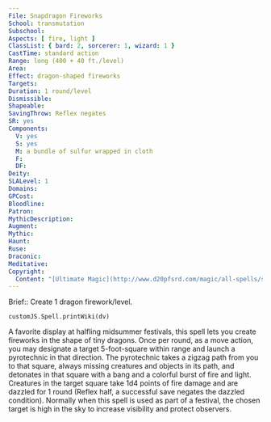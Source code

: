 ```yaml
---
File: Snapdragon Fireworks
School: transmutation
Subschool: 
Aspects: [ fire, light ]
ClassList: { bard: 2, sorcerer: 1, wizard: 1 }
CastTime: standard action
Range: long (400 + 40 ft./level)
Area: 
Effect: dragon-shaped fireworks
Targets: 
Duration: 1 round/level
Dismissible: 
Shapeable: 
SavingThrow: Reflex negates
SR: yes
Components:
  V: yes
  S: yes
  M: a bundle of sulfur wrapped in cloth
  F: 
  DF: 
Deity: 
SLALevel: 1
Domains: 
GPCost: 
Bloodline: 
Patron: 
MythicDescription: 
Augment: 
Mythic: 
Haunt: 
Ruse: 
Draconic: 
Meditative: 
Copyright:
  Content: "[Ultimate Magic](http://www.d20pfsrd.com/magic/all-spells/s/snapdragon-fireworks)"
---
```

Brief:: Create 1 dragon firework/level.

```dataviewjs
customJS.Spell.printWiki(dv)
```

A favorite display at halfling midsummer festivals, this spell lets you create fireworks in the shape of tiny dragons.  Once per round, as a move action, you may designate a target 5-foot-square within range and launch a pyrotechnic in that direction. The pyrotechnic takes a zigzag path from you to that square, always missing creatures and objects in its path, and detonates in that square with a bang and a colorful burst of fire and light. Creatures in the target square take 1d4 points of fire damage and are dazzled for 1 round (Reflex half, a successful save negates the dazzled condition).  Normally when this spell is used as part of a festival, the chosen target is high in the sky to increase visibility and protect observers.
